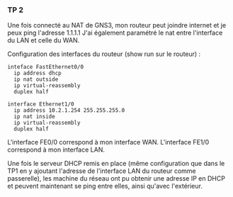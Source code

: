 ### TP 2

Une fois connecté au NAT de GNS3, mon routeur peut joindre internet et je peux ping l'adresse 1.1.1.1
J'ai également paramétré le nat entre l'interface du LAN et celle du WAN.

Configuration des interfaces du routeur (show run sur le routeur) :

```
inteface FastEthernet0/0
  ip address dhcp
  ip nat outside
  ip virtual-reassembly
  duplex half

interface Ethernet1/0
  ip address 10.2.1.254 255.255.255.0
  ip nat inside
  ip virtual-reassembly
  duplex half
```
L'interface FE0/0 correspond à mon interface WAN.
L'interface FE1/0 correspond à mon interface LAN.

Une fois le serveur DHCP remis en place (même configuration que dans le TP1 en y ajoutant l'adresse de l'interface LAN du routeur comme passerelle), les machine du réseau ont pu obtenir une adresse IP en DHCP et peuvent maintenant se ping entre elles, ainsi qu'avec l'extérieur.
